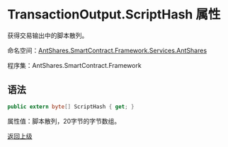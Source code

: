 # TransactionOutput.ScriptHash 属性

获得交易输出中的脚本散列。

命名空间：[AntShares.SmartContract.Framework.Services.AntShares](../../Neo.md)

程序集：AntShares.SmartContract.Framework

## 语法

```c#
public extern byte[] ScriptHash { get; }
```

属性值：脚本散列，20字节的字节数组。



[返回上级](../TransactionOutput.md)